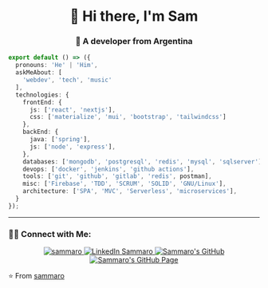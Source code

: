 <h1 align="center">👋 Hi there, I'm Sam</h1>
<h3 align="center">👨 A developer from Argentina</h3>

<p align="left">

```ts
export default () => ({
  pronouns: 'He' | 'Him',
  askMeAbout: [
    'webdev', 'tech', 'music'
  ],
  technologies: {
    frontEnd: {
      js: ['react', 'nextjs'],
      css: ['materialize', 'mui', 'bootstrap', 'tailwindcss']
    },
    backEnd: {
      java: ['spring'],
      js: ['node', 'express'],
    },
    databases: ['mongodb', 'postgresql', 'redis', 'mysql', 'sqlserver'],
    devops: ['docker', 'jenkins', 'github actions'],
    tools: ['git', 'github', 'gitlab', 'redis', postman],
    misc: ['Firebase', 'TDD', 'SCRUM', 'SOLID', 'GNU/Linux'],
    architecture: ['SPA', 'MVC', 'Serverless', 'microservices'],
  }
});
```

</p>

<hr>

<h3 align="left">🤝🏻 Connect with Me:</h3>

<p align="center">
  <a href="https://github.com/sammaro">
    <img
      src="https://visitor-badge.laobi.icu/badge?page_id=sammaro"
      alt="sammaro"
    />
  </a>
  <a href="https://www.linkedin.com/in/marcelo-samuel/">
    <img
      src="https://img.shields.io/badge/Sammaro-blue?style=flat-square&logo=Linkedin&logoColor=white"
      alt="LinkedIn Sammaro"
    />
  </a>
  <a href="https://github.com/sammaro">
    <img
      src="https://img.shields.io/github/followers/sammaro.svg?label=GitHub&style=social"
      alt="Sammaro's GitHub"
    />
  </a>
  <a href="https://sammaro.github.io">
    <img
      src="https://img.shields.io/website?url=https%3A%2F%2Fsammaro.github.io"
      alt="Sammaro's GitHub Page"
    />
  </a>
</p>

⭐️ From [sammaro](https://github.com/sammaro)
